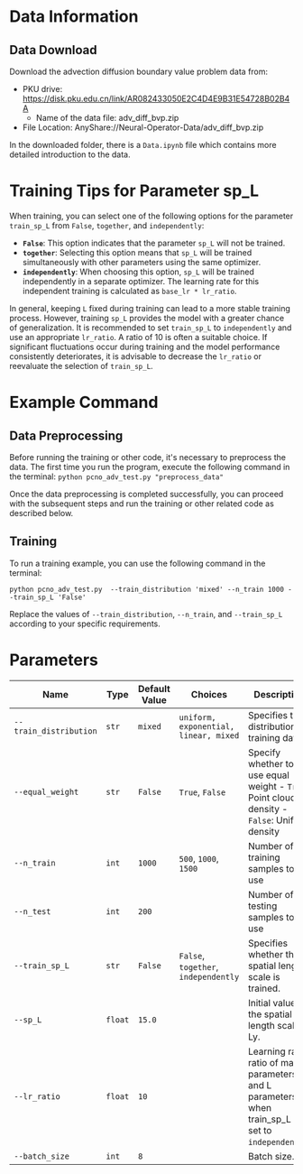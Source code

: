 # Data Information
## Data Download
Download the advection diffusion boundary value problem data from:
- PKU drive: https://disk.pku.edu.cn/link/AR082433050E2C4D4E9B31E54728B02B4A
  - Name of the data file: adv_diff_bvp.zip
- File Location: AnyShare://Neural-Operator-Data/adv_diff_bvp.zip

In the downloaded folder, there is a `Data.ipynb` file which contains more detailed introduction to the data.


# Training Tips for Parameter sp_L
When training, you can select one of the following options for the parameter `train_sp_L` from `False`, `together`, and `independently`:
- **`False`**: This option indicates that the parameter `sp_L` will not be trained.
- **`together`**: Selecting this option means that `sp_L` will be trained simultaneously with other parameters using the same optimizer.
- **`independently`**: When choosing this option, `sp_L` will be trained independently in a separate optimizer. The learning rate for this independent training is calculated as `base_lr * lr_ratio`.

In general, keeping `L` fixed during training can lead to a more stable training process. However, training `sp_L` provides the model with a greater chance of generalization. It is recommended to set `train_sp_L` to `independently` and use an appropriate `lr_ratio`. A ratio of 10 is often a suitable choice. If significant fluctuations occur during training and the model performance consistently deteriorates, it is advisable to decrease the `lr_ratio` or reevaluate the selection of `train_sp_L`.


# Example Command

## Data Preprocessing
Before running the training or other code, it's necessary to preprocess the data. The first time you run the program, execute the following command in the terminal:
`python pcno_adv_test.py "preprocess_data"`

Once the data preprocessing is completed successfully, you can proceed with the subsequent steps and run the training or other related code as described below.

## Training
To run a training example, you can use the following command in the terminal:

`python pcno_adv_test.py  --train_distribution 'mixed' --n_train 1000 --train_sp_L 'False'`

Replace the values of `--train_distribution`, `--n_train`, and `--train_sp_L` according to your specific requirements.



# Parameters

| Name             | Type    | Default Value | Choices                              | Description                                                                                                                                                                                                        |
| ----------------- | ------- | ------------- | ------------------------------------ | ------------------------------------------------------------------------------------------------------------------------------------------------------------------------------------------------------------------ |
| `--train_distribution`   | `str`   | `mixed`       | `uniform, exponential, linear, mixed`        | Specifies the distribution of training data           |
| `--equal_weight` | `str`   |  `False`        | `True`, `False`           | Specify whether to use equal weight   - `True`: Point cloud density - `False`: Uniform density|
| `--n_train`      | `int`   | `1000`        | `500`, `1000`, `1500`                | Number of training samples to use|
| `--n_test`       | `int`   | `200`         |              | Number of testing samples to use|
| `--train_sp_L`   | `str`   | `False`       | `False`, `together`, `independently` | Specifies whether the spatial length scale is trained.|
| `--sp_L`           | `float` | `15.0`         |                                      | Initial value of the spatial length scale Ly.          |
| `--lr_ratio`     | `float` | `10`          |                                      | Learning rate ratio of main parameters and L parameters when train_sp_L is set to `independently`. |
| `--batch_size`     | `int` | `8`          |                                      | Batch size. |